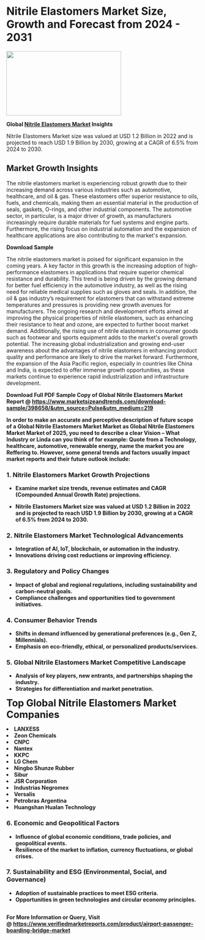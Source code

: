 <H1>Nitrile Elastomers Market Size, Growth and Forecast from 2024 - 2031</H1><img class="aligncenter size-medium wp-image-584254" src="https://thirdeyenews.in/wp-content/uploads/2024/09/Global-Market-Research-300x168.jpeg" alt="" width="300" height="168" /><p><strong>Global&nbsp;<a href="https://www.marketsizeandtrends.com/download-sample/398658/&amp;utm_source=Pulse&amp;utm_medium=219">Nitrile Elastomers Market</a> Insights</strong></p><p>Nitrile Elastomers Market size was valued at USD 1.2 Billion in 2022 and is projected to reach USD 1.9 Billion by 2030, growing at a CAGR of 6.5% from 2024 to 2030.</p><p><h2>Market Growth Insights</h2> <p>The nitrile elastomers market is experiencing robust growth due to their increasing demand across various industries such as automotive, healthcare, and oil & gas. These elastomers offer superior resistance to oils, fuels, and chemicals, making them an essential material in the production of seals, gaskets, O-rings, and other industrial components. The automotive sector, in particular, is a major driver of growth, as manufacturers increasingly require durable materials for fuel systems and engine parts. Furthermore, the rising focus on industrial automation and the expansion of healthcare applications are also contributing to the market's expansion.</p> <p><strong>Download Sample</strong></p> <p>The nitrile elastomers market is poised for significant expansion in the coming years. A key factor in this growth is the increasing adoption of high-performance elastomers in applications that require superior chemical resistance and durability. This trend is being driven by the growing demand for better fuel efficiency in the automotive industry, as well as the rising need for reliable medical supplies such as gloves and seals. In addition, the oil & gas industry’s requirement for elastomers that can withstand extreme temperatures and pressures is providing new growth avenues for manufacturers. The ongoing research and development efforts aimed at improving the physical properties of nitrile elastomers, such as enhancing their resistance to heat and ozone, are expected to further boost market demand. Additionally, the rising use of nitrile elastomers in consumer goods such as footwear and sports equipment adds to the market's overall growth potential. The increasing global industrialization and growing end-user awareness about the advantages of nitrile elastomers in enhancing product quality and performance are likely to drive the market forward. Furthermore, the expansion of the Asia Pacific region, especially in countries like China and India, is expected to offer immense growth opportunities, as these markets continue to experience rapid industrialization and infrastructure development.</p> <p><strong></p><p><span class=""><strong>Download Full PDF Sample Copy of Global Nitrile Elastomers Market Report</strong> @ <a href="https://www.marketsizeandtrends.com/download-sample/398658/&amp;utm_source=Pulse&amp;utm_medium=219" target="_blank">https://www.marketsizeandtrends.com/download-sample/398658/&amp;utm_source=Pulse&amp;utm_medium=219</a></span></p><p>In order to make an accurate and perceptive description of future scope of a Global&nbsp;Nitrile Elastomers Market Market as Global&nbsp;Nitrile Elastomers Market Market of 2025, you need to describe a clear Vision &ndash; What Industry or Linda can you think of for example: Quote from a Technology, healthcare, automotive, renewable energy, name the market you are Reffering to. However, some general trends and factors usually impact market reports and their future outlook include:</p><h3>1.&nbsp;<strong>Nitrile Elastomers Market Growth Projections</strong></h3><ul><li>Examine market size trends, revenue estimates and CAGR (Compounded Annual Growth Rate) projections.</li><li><p>Nitrile Elastomers Market size was valued at USD 1.2 Billion in 2022 and is projected to reach USD 1.9 Billion by 2030, growing at a CAGR of 6.5% from 2024 to 2030.</p></li></ul><h3>2.&nbsp;<strong>Nitrile Elastomers Market Technological Advancements</strong></h3><ul><li>Integration of AI, IoT, blockchain, or automation in the industry.</li><li>Innovations driving cost reductions or improving efficiency.</li></ul><h3>3.&nbsp;<strong>Regulatory and Policy Changes</strong></h3><ul><li>Impact of global and regional regulations, including sustainability and carbon-neutral goals.</li><li>Compliance challenges and opportunities tied to government initiatives.</li></ul><h3>4.&nbsp;<strong>Consumer Behavior Trends</strong></h3><ul><li>Shifts in demand influenced by generational preferences (e.g., Gen Z, Millennials).</li><li>Emphasis on eco-friendly, ethical, or personalized products/services.</li></ul><h3>5.&nbsp;<strong>Global Nitrile Elastomers Market Competitive Landscape</strong></h3><ul><li>Analysis of key players, new entrants, and partnerships shaping the industry.</li><li>Strategies for differentiation and market penetration.</li></ul><p data-pm-slice="1 1 []"><span style="color: inherit; font-family: inherit; font-size: 25px;">Top Global Nitrile Elastomers Market Companies</span></p><div class="" data-test-id=""><p><li>LANXESS</li><li> Zeon Chemicals</li><li> CNPC</li><li> Nantex</li><li> KKPC</li><li> LG Chem</li><li> Ningbo Shunze Rubber</li><li> Sibur</li><li> JSR Corporation</li><li> Industrias Negromex</li><li> Versalis</li><li> Petrobras Argentina</li><li> Huangshan Hualan Technology</li></p></div><h3>6.&nbsp;<strong>Economic and Geopolitical Factors</strong></h3><ul><li>Influence of global economic conditions, trade policies, and geopolitical events.</li><li>Resilience of the market to inflation, currency fluctuations, or global crises.</li></ul><h3>7.&nbsp;<strong>Sustainability and ESG (Environmental, Social, and Governance)</strong></h3><ul><li>Adoption of sustainable practices to meet ESG criteria.</li><li>Opportunities in green technologies and circular economy principles.</li></ul><h2><strong style="font-size: 14px;">For More Information or Query, Visit @&nbsp;</strong><a style="background-color: #ffffff; font-size: 14px;" href="https://www.marketsizeandtrends.com/report/nitrile-elastomers-market/" target="_blank">https://www.verifiedmarketreports.com/product/airport-passenger-boarding-bridge-market</a></h2>
